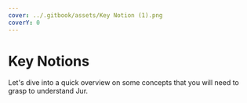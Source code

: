 ```yaml
---
cover: ../.gitbook/assets/Key Notion (1).png
coverY: 0
---
```


# Key Notions

Let's dive into a quick overview on some concepts that you will need to grasp to understand Jur.
